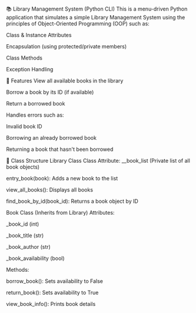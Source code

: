 📚 Library Management System (Python CLI)
This is a menu-driven Python application that simulates a simple Library Management System using the principles of Object-Oriented Programming (OOP) such as:

Class & Instance Attributes

Encapsulation (using protected/private members)

Class Methods

Exception Handling

🚀 Features
View all available books in the library

Borrow a book by its ID (if available)

Return a borrowed book

Handles errors such as:

Invalid book ID

Borrowing an already borrowed book

Returning a book that hasn't been borrowed

🧱 Class Structure
Library Class
Class Attribute: __book_list (Private list of all book objects)

entry_book(book): Adds a new book to the list

view_all_books(): Displays all books

find_book_by_id(book_id): Returns a book object by ID

Book Class (Inherits from Library)
Attributes:

_book_id (int)

_book_title (str)

_book_author (str)

_book_availability (bool)

Methods:

borrow_book(): Sets availability to False

return_book(): Sets availability to True

view_book_info(): Prints book details

